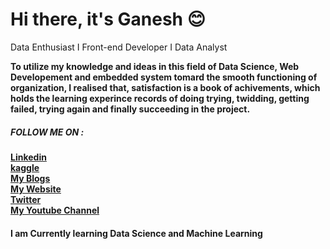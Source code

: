 <h1>Hi there, it's Ganesh 😊</h1>


Data Enthusiast I Front-end Developer I Data Analyst

  <b>To utilize my knowledge and ideas in this field of Data Science, Web Developement and embedded system tomard the smooth functioning of organization, I realised that, satisfaction is a book of achivements, which holds the learning experince records of doing trying, twidding, getting failed, trying again and finally succeeding in the project.</b>

<h5>FOLLOW ME ON :</h5>
     <b><a href="https://www.linkedin.com/in/ganeshmohane/">Linkedin</a>
     <br>
     <a href="https://www.kaggle.com/ganeshmohane">kaggle</a>
     <br>
     <a href="https://medium.com/@ganeshmohane">My Blogs</a>
     <br>
     <a href="https://ganeshhmohane.blogspot.com/">My Website</a>
     <br>
     <a href="https://twitter.com/ganeshmohhane">Twitter</a>
     <br>
     <a href="https://www.youtube.com/@GaneshMohane">My Youtube Channel</a>
     </b>
      
     
<h4>I am Currently learning Data Science and Machine Learning</h4>
     
     
     
     

     
